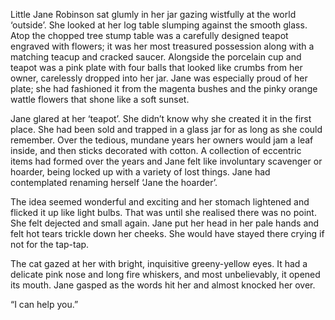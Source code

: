 Little Jane Robinson sat glumly in her jar gazing wistfully at the world ‘outside’. She looked at her log table slumping against the smooth glass. Atop the chopped tree stump table was a carefully designed teapot engraved with flowers; it was her most treasured possession along with a matching teacup and cracked saucer. Alongside the porcelain cup and teapot was a pink plate with four balls that looked like crumbs from her owner, carelessly dropped into her jar. Jane was especially proud of her plate; she had fashioned it from the magenta bushes and the pinky orange wattle flowers that shone like a soft sunset.

Jane glared at her ‘teapot’. She didn’t know why she created it in the first place. She had been sold and trapped in a glass jar for as long as she could remember. Over the tedious, mundane years her owners would jam a leaf inside, and then sticks decorated with cotton. A collection of eccentric items had formed over the years and Jane felt like involuntary scavenger or hoarder, being locked up with a variety of lost things. Jane had contemplated renaming herself ‘Jane the hoarder’.

The idea seemed wonderful and exciting and her stomach lightened and flicked it up like light bulbs. That was until she realised there was no point. She felt dejected and small again. Jane put her head in her pale hands and felt hot tears trickle down her cheeks. She would have stayed there crying if not for the tap-tap.

The cat gazed at her with bright, inquisitive greeny-yellow eyes. It had a delicate pink nose and long fire whiskers, and most unbelievably, it opened its mouth. Jane gasped as the words hit her and almost knocked her over.

“I can help you.”
